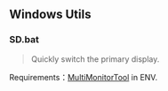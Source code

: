 ## Windows Utils

### SD.bat

> Quickly switch the primary display.

Requirements：[MultiMonitorTool](https://www.nirsoft.net/utils/multi_monitor_tool.html) in ENV.
